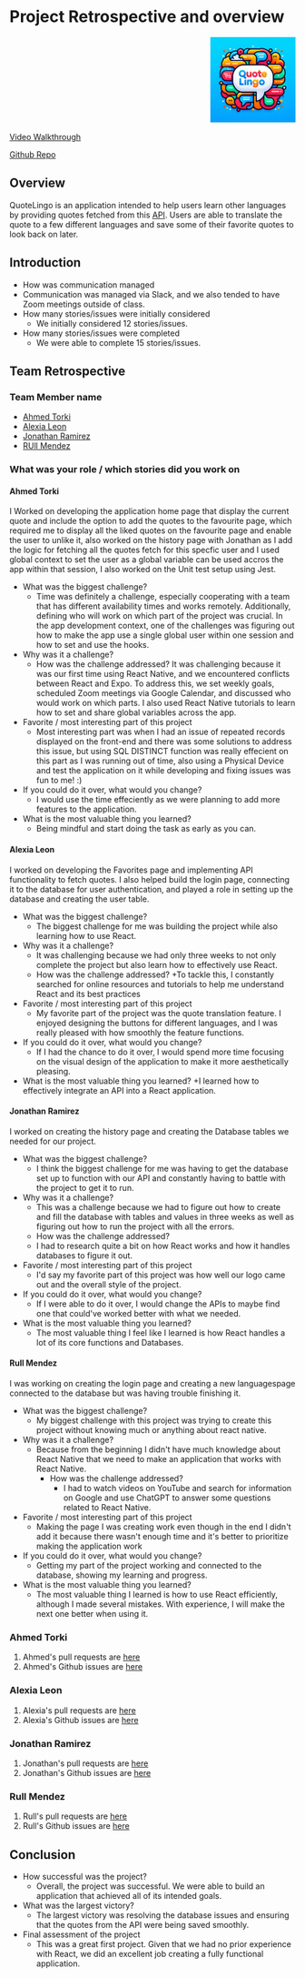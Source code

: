 
# Project Retrospective and overview 

<p align="right">
  <img src="assets/images/Designer-2.jpeg" alt="Logo" width="150"/>
</p>


[Video Walkthrough](https://drive.google.com/file/d/1-0gD1-vVK_uTJQ4WHjX75x5OTj5rjwWV/view?usp=sharing)

[Github Repo](https://github.com/AhmedTurkiii/CST438-SWE-Project1)

## Overview

QuoteLingo is an application intended to help users learn other languages by providing quotes fetched from this [API](https://rapidapi.com/martin.svoboda/api/quotes15). Users are able to translate the quote to a few different languages and save some of their favorite quotes to look back on later. 

## Introduction

* How was communication managed
*    Communication was managed via Slack, and we also tended to have Zoom meetings outside of class. 
* How many stories/issues were initially considered
   * We initially considered 12 stories/issues.      
* How many stories/issues were completed
   * We were able to complete 15 stories/issues.     

## Team Retrospective

### Team Member name

- [Ahmed Torki](https://github.com/AhmedTurkiii/CST438-SWE-Project1/tree/torki_branch)
- [Alexia Leon](https://github.com/AhmedTurkiii/CST438-SWE-Project1/tree/leon_branch)
- [Jonathan Ramirez](https://github.com/AhmedTurkiii/CST438-SWE-Project1/tree/JR_Branch2)
- [RUll Mendez](https://github.com/AhmedTurkiii/CST438-SWE-Project1/tree/Rull_branch)

### What was your role / which stories did you work on

#### Ahmed Torki
I Worked on developing the application home page that display the current quote and include the option to add the quotes to the favourite page, which required me to display all the liked quotes on the favourite page and enable the user to unlike it, also worked on the history page with Jonathan as I add the logic for fetching all the quotes fetch for this specfic user and I used global context to set the user as a global variable can be used accros the app within that session, I also worked on the Unit test setup using Jest.
+ What was the biggest challenge?
  + Time was definitely a challenge, especially cooperating with a team that has different availability times and works remotely. Additionally, defining who will work on which part of the project was crucial. In the app development context, one of the challenges was figuring out how to make the app use a single global user within one session and how to set and use the hooks.
+ Why was it a challenge?
  + How was the challenge addressed?
    It was challenging because it was our first time using React Native, and we encountered conflicts between React and Expo. To address this, we set weekly goals, scheduled Zoom meetings via Google Calendar, and discussed who would work on which parts. I also used React Native tutorials to learn how to set and share global variables across the app.
+ Favorite / most interesting part of this project
  + Most interesting part was when I had an issue of repeated records displayed on the front-end and there was some solutions to address this issue, but using SQL DISTINCT function was really effecient on this part as I was running out of time, also using a Physical Device and test the application on it while developing and fixing issues was fun to me! :)
+ If you could do it over, what would you change?
  + I would use the time effeciently as we were planning to add more features to the application.
+ What is the most valuable thing you learned?
  + Being mindful and start doing the task as early as you can.

#### Alexia Leon
I worked on developing the Favorites page and implementing API functionality to fetch quotes. I also helped build the login page, connecting it to the database for user authentication, and played a role in setting up the database and creating the user table. 

+ What was the biggest challenge?
   + The biggest challenge for me was building the project while also learning how to use React. 
+ Why was it a challenge?
   + It was challenging because we had only three weeks to not only complete the project but also learn how to effectively use React.
  + How was the challenge addressed?
   +To tackle this, I constantly searched for online resources and tutorials to help me understand React and its best practices 
+ Favorite / most interesting part of this project
   + My favorite part of the project was the quote translation feature. I enjoyed designing the buttons for different languages, and I was really pleased with how smoothly the feature functions.
+ If you could do it over, what would you change?
   + If I had the chance to do it over, I would spend more time focusing on the visual design of the application to make it more aesthetically pleasing.
+ What is the most valuable thing you learned?
  +I learned how to effectively integrate an API into a React application. 


#### Jonathan Ramirez
I worked on creating the history page and creating the Database tables we needed for our project.

+ What was the biggest challenge?
   + I think the biggest challenge for me was having to get the database set up to function with our API and constantly having to battle with the project to get it to run.
+ Why was it a challenge?
   +  This was a challenge because we had to figure out how to create and fill the database with tables and values in three weeks as well as figuring out how to run the project with all the errors.
  + How was the challenge addressed?
   + I had to research quite a bit on how React works and how it handles databases to figure it out.  
+ Favorite / most interesting part of this project
   + I'd say my favorite part of this project was how well our logo came out and the overall style of the project.
+ If you could do it over, what would you change?
   + If I were able to do it over, I would change the APIs to maybe find one that could've worked better with what we needed. 
+ What is the most valuable thing you learned?
   + The most valuable thing I feel like I learned is how React handles a lot of its core functions and Databases.


#### Rull Mendez
I was working on creating the login page and creating a new languages ​​page connected to the database but was having trouble finishing it.

+ What was the biggest challenge?
  + My biggest challenge with this project was trying to create this project without knowing much or anything about react native.
+ Why was it a challenge?
  + Because from the beginning I didn't have much knowledge about React Native that we need to make an application that works with React Native.
    + How was the challenge addressed?
      + I had to watch videos on YouTube and search for information on Google and use ChatGPT to answer some questions related to React Native.
+ Favorite / most interesting part of this project
  + Making the page I was creating work even though in the end I didn't add it because there wasn't enough time and it's better to prioritize making the application work
+ If you could do it over, what would you change?
  + Getting my part of the project working and connected to the database, showing my learning and progress.
+ What is the most valuable thing you learned?
  + The most valuable thing I learned is how to use React efficiently, although I made several mistakes. With experience, I will make the next one better when using it.

### Ahmed Torki
1. Ahmed's pull requests are [here](https://github.com/AhmedTurkiii/CST438-SWE-Project1/issues?q=%20is%3Apr%20author%3AAhmedTurkiii%20)
1. Ahmed's Github issues are [here](https://github.com/AhmedTurkiii/CST438-SWE-Project1/issues?q=assignee%3AAhmedTurkiii)

### Alexia Leon
1. Alexia's pull requests are [here](https://github.com/AhmedTurkiii/CST438-SWE-Project1/pulls?q=author%3AAlexialeon0+)
1. Alexia's Github issues are [here](https://github.com/AhmedTurkiii/CST438-SWE-Project1/issues?q=is%3Aopen+is%3Apr+author%3A%40me)

### Jonathan Ramirez
1. Jonathan's pull requests are [here](https://github.com/AhmedTurkiii/CST438-SWE-Project1/issues?q=is%3Apr%20author%3AJoaleramirez)
1. Jonathan's Github issues are [here](https://github.com/AhmedTurkiii/CST438-SWE-Project1/issues?q=assignee%3AJoaleramirez)

### Rull Mendez
1. Rull's pull requests are [here](https://github.com/AhmedTurkiii/CST438-SWE-Project1/issues?q=is%3Apr%20author%3AShiro219)
1. Rull's Github issues are [here](https://github.com/AhmedTurkiii/CST438-SWE-Project1/issues?q=assignee%3AShiro219)


## Conclusion

- How successful was the project?
  - Overall, the project was successful. We were able to build an application that achieved all of its intended goals. 
- What was the largest victory?
  - The largest victory was resolving the database issues and ensuring that the quotes from the API were being saved smoothly.
- Final assessment of the project
  - This was a great first project. Given that we had no prior experience with React, we did an excellent job creating a fully functional application. 
